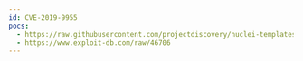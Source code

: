 ```yaml
---
id: CVE-2019-9955
pocs:
  - https://raw.githubusercontent.com/projectdiscovery/nuclei-templates/master/cves/CVE-2019-9955.yaml
  - https://www.exploit-db.com/raw/46706
---
```

